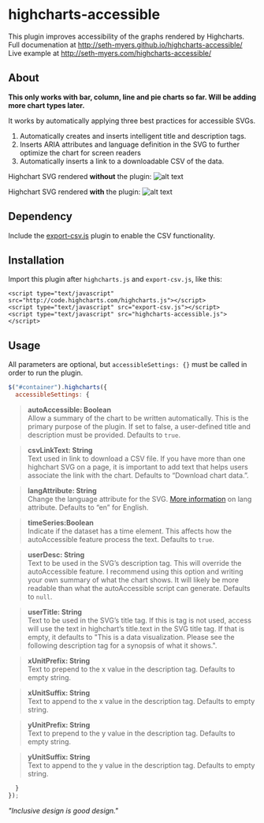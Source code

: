 # highcharts-accessible
This plugin improves accessibility of the graphs rendered by Highcharts.  
Full documenation at http://seth-myers.github.io/highcharts-accessible/  
Live example at http://seth-myers.com/highcharts-accessible/

## About
**This only works with bar, column, line and pie charts so far. Will be adding more chart types later.**

It works by automatically applying three best practices for accessible SVGs.

1. Automatically creates and inserts intelligent title and description tags.
2. Inserts ARIA attributes and language definition in the SVG to further optimize the chart for screen readers
3. Automatically inserts a link to a downloadable CSV of the data.

Highchart SVG rendered **without** the plugin:
![alt text](https://github.com/seth-myers/highcharts-accessible/blob/gh-pages/images/without.png "Highchart SVG rendered without the plugin")

Highchart SVG rendered **with** the plugin:
![alt text](https://github.com/seth-myers/highcharts-accessible/blob/gh-pages/images/with.png "https://github.com/seth-myers/highcharts-accessible/blob/gh-pages/images/with.png")

## Dependency
Include the [export-csv.js](http://www.highcharts.com/plugin-registry/single/7/Export%20Data "export-csv.js download page") plugin to enable the CSV functionality.

## Installation
Import this plugin after `highcharts.js` and `export-csv.js`, like this:
```
<script type="text/javascript" src="http://code.highcharts.com/highcharts.js"></script>
<script type="text/javascript" src="export-csv.js"></script>
<script type="text/javascript" src="highcharts-accessible.js"></script>
```
## Usage
All parameters are optional, but `accessibleSettings: {}` must be called in order to run the plugin.
```javascript
$("#container").highcharts({  
  accessibleSettings: {  
```

> **autoAccessible: Boolean**  
> Allow a summary of the chart to be written automatically. This is the primary purpose of the plugin. If set to false, a user-defined title and description must be provided. Defaults to `true`.  
    
> **csvLinkText: String**  
> Text used in link to download a CSV file. If you have more than one highchart SVG on a page, it is important to add text that helps users associate the link with the chart. Defaults to “Download chart data.”.

> **langAttribute: String**  
> Change the language attribute for the SVG. [More information](https://developer.mozilla.org/en-US/docs/Web/SVG/Attribute/xml:lang "Mozilla SVG lang") on lang attribute. Defaults to “en” for English.  

> **timeSeries:Boolean**  
> Indicate if the dataset has a time element. This affects how the autoAccessible feature process the text. Defaults to `true`.  

> **userDesc: String**  
> Text to be used in the SVG’s description tag. This will override the autoAccessible feature. I recommend using this option and writing your own summary of what the chart shows. It will likely be more readable than what the autoAccessible script can generate. Defaults to `null`.  

> **userTitle: String**  
> Text to be used in the SVG’s title tag. If this is tag is not used, access will use the text in highchart’s title.text in the SVG title tag. If that is empty, it defaults to "This is a data visualization. Please see the following description tag for a synopsis of what it shows.".  

> **xUnitPrefix: String**  
> Text to prepend to the x value in the description tag. Defaults to empty string.

> **xUnitSuffix: String**  
> Text to append to the x value in the description tag. Defaults to empty string.

> **yUnitPrefix: String**  
> Text to prepend to the y value in the description tag. Defaults to empty string.

> **yUnitSuffix: String**  
> Text to append to the y value in the description tag. Defaults to empty string.

```javascript
  }  
});  
```

*"Inclusive design is good design."*
